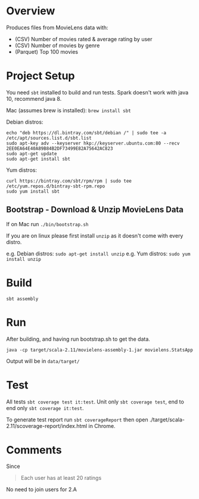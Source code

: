 # Overview

Produces files from MovieLens data with:

 - (CSV) Number of movies rated & average rating by user
 - (CSV) Number of movies by genre
 - (Parquet) Top 100 movies

# Project Setup

You need `sbt` installed to build and run tests.  Spark doesn't work with java 10, recommend java 8.

Mac (assumes brew is installed): `brew install sbt`

Debian distros:

```
echo "deb https://dl.bintray.com/sbt/debian /" | sudo tee -a /etc/apt/sources.list.d/sbt.list
sudo apt-key adv --keyserver hkp://keyserver.ubuntu.com:80 --recv 2EE0EA64E40A89B84B2DF73499E82A75642AC823
sudo apt-get update
sudo apt-get install sbt
```

Yum distros:

```
curl https://bintray.com/sbt/rpm/rpm | sudo tee /etc/yum.repos.d/bintray-sbt-rpm.repo
sudo yum install sbt
```

## Bootstrap - Download & Unzip MovieLens Data

If on Mac run `./bin/bootstrap.sh`

If you are on linux please first install `unzip` as it doesn't come with every distro.

e.g. Debian distros: `sudo apt-get install unzip`
e.g. Yum distros: `sudo yum install unzip`

# Build

`sbt assembly`

# Run

After building, and having run bootstrap.sh to get the data.

`java -cp target/scala-2.11/movielens-assembly-1.jar movielens.StatsApp`

Output will be in `data/target/`

# Test

All tests `sbt coverage test it:test`. Unit only `sbt coverage test`, end to end only `sbt coverage it:test`.

To generate test report run `sbt coverageReport` then open ./target/scala-2.11/scoverage-report/index.html in Chrome.

# Comments

Since

> Each user has at least 20 ratings

No need to join users for 2.A
